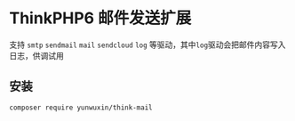 # ThinkPHP6 邮件发送扩展

支持 `smtp` `sendmail` `mail` `sendcloud` `log` 等驱动，其中`log`驱动会把邮件内容写入日志，供调试用

## 安装
~~~
composer require yunwuxin/think-mail
~~~
